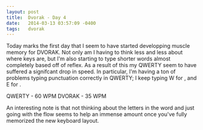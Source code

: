 ```yaml
---
layout: post
title:  Dvorak - Day 4
date:   2014-03-13 03:57:09 -0400
tags:   dvorak
---
```

Today marks the first day that I seem to have started developping muscle memory for DVORAK. Not only am I having to think less and less about where keys are, but I'm also starting to type shorter words almost completely based off of reflex. As a result of this my QWERTY seem to have suffered a signifcant drop in speed. In particular, I'm having a ton of problems typing punctuation correctly in QWERTY; I keep typing W for , and E for .

QWERTY - 60 WPM
DVORAK - 35 WPM

An interesting note is that not thinking about the letters in the word and just going with the flow seems to help an immense amount once you've fully memorized the new keyboard layout.
